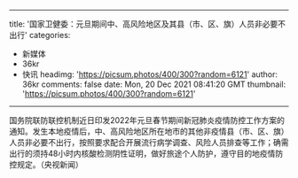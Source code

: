 
---
title: '国家卫健委：元旦期间中、高风险地区及其县（市、区、旗）人员非必要不出行'
categories: 
 - 新媒体
 - 36kr
 - 快讯
headimg: 'https://picsum.photos/400/300?random=6121'
author: 36kr
comments: false
date: Mon, 20 Dec 2021 08:41:20 GMT
thumbnail: 'https://picsum.photos/400/300?random=6121'
---

<div>   
国务院联防联控机制近日印发2022年元旦春节期间新冠肺炎疫情防控工作方案的通知。发生本地疫情后，中、高风险地区所在地市的其他非疫情县（市、区、旗）人员非必要不出行，按照要求配合开展流行病学调查、风险人员排查等工作；确需出行的须持48小时内核酸检测阴性证明，做好旅途个人防护，遵守目的地疫情防控规定。（央视新闻）  
</div>
            